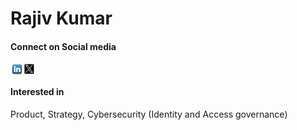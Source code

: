 # Rajiv Kumar 

#### Connect on Social media
<a href="https://www.linkedin.com/in/raajivkumar/"><img align="left" src="assets/images/linkedin.png" alt="Rajiv Kumar | LinkedIn" width="21px"/></a> <a href="https://twitter.com/raajivkumar"><img align="left" src="assets/images/twitter.png" alt="Rajiv Kumar | X" width="18px"/></a><br/>

#### Interested in
Product, Strategy, Cybersecurity (Identity and Access governance)

<!---
For full documentation visit [mkdocs.org](https://www.mkdocs.org).

## Commands

* `mkdocs new [dir-name]` - Create a new project.
* `mkdocs serve` - Start the live-reloading docs server.
* `mkdocs build` - Build the documentation site.
* `mkdocs -h` - Print help message and exit.

## Project layout

    mkdocs.yml    # The configuration file.
    docs/
        index.md  # The documentation homepage.
        ...       # Other markdown pages, images and other files.
-->
